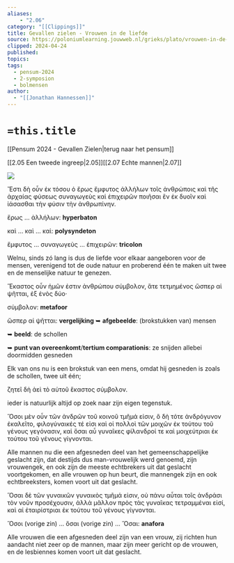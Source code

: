 ```yaml
---
aliases:
    - "2.06"
category: "[[Clippings]]"
title: Gevallen zielen - Vrouwen in de liefde
source: https://poloniumlearning.jouwweb.nl/grieks/plato/vrouwen-in-de-liefde
clipped: 2024-04-24
published:
topics:
tags:
  - pensum-2024
  - 2-symposion
  - bolmensen
author:
  - "[[Jonathan Hannessen]]"
---
```

# `=this.title`

[[Pensum 2024 - Gevallen Zielen|terug naar het pensum]]

[[2.05 Een tweede ingreep|2.05]][[2.07 Echte mannen|2.07]]

 [![](https://primary.jwwb.nl/public/z/z/j/temp-srmwdybokmzhdiosysoa/63e436f1-c61b-42b4-a4ad-00f870e10a93.gif?enable-io=true&enable=upscale&crop=480%2C60%2Cx0%2Cy20%2Csafe&width=313&height=39)](https://poloniumlearning.jouwweb.nl/grieks/plato)

Ἔστι δὴ οὖν ἐκ τόσου ὁ ἔρως ἔμφυτος ἀλλήλων τοῖς ἀνθρώποις καὶ τῆς ἀρχαίας φύσεως συναγωγεὺς καὶ ἐπιχειρῶν ποιῆσαι ἓν ἐκ δυοῖν καὶ ἰάσασθαι τὴν φύσιν τὴν ἀνθρωπίνην.

ἔρως … ἀλλήλων: **hyperbaton**

καὶ … καὶ … καὶ: **polysyndeton**

ἔμφυτος … συναγωγεὺς … ἐπιχειρῶν: **tricolon**

Welnu, sinds zó lang is dus de liefde voor elkaar aangeboren voor de mensen, verenigend tot de oude natuur en proberend één te maken uit twee en de menselijke natuur te genezen.

Ἕκαστος οὖν ἡμῶν ἐστιν ἀνθρώπου σύμβολον, ἅτε τετμημένος ὥσπερ αἱ ψῆτται, ἐξ ἑνὸς δύο·

σύμβολον: **metafoor**

ὥσπερ αἱ ψῆτται: **vergelijking**
➥ **afgebeelde**: (brokstukken van) mensen

➥ **beeld**: de schollen

➥ **punt van overeenkomt**/**tertium comparationis**: ze snijden allebei doormidden gesneden

Elk van ons nu is een brokstuk van een mens, omdat hij gesneden is zoals de schollen, twee uit één;

ζητεῖ δὴ ἀεὶ τὸ αὑτοῦ ἕκαστος σύμβολον.

ieder is natuurlijk altijd op zoek naar zijn eigen tegenstuk.

Ὅσοι μὲν οὖν τῶν ἀνδρῶν τοῦ κοινοῦ τμῆμά εἰσιν, ὃ δὴ τότε ἀνδρόγυνον ἐκαλεῖτο, φιλογύναικές τέ εἰσι καὶ οἱ πολλοὶ τῶν μοιχῶν ἐκ τούτου τοῦ γένους γεγόνασιν, καὶ ὅσαι αὖ γυναῖκες φίλανδροί τε καὶ μοιχεύτριαι ἐκ τούτου τοῦ γένους γίγνονται.

Alle mannen nu die een afgesneden deel van het gemeenschappelijke geslacht zijn, dat destijds dus man-vrouwelijk werd genoemd, zijn vrouwengek, en ook zijn de meeste echtbrekers uit dat geslacht voortgekomen, en alle vrouwen op hun beurt, die mannengek zijn en ook echtbreeksters, komen voort uit dat geslacht.

Ὅσαι δὲ τῶν γυναικῶν γυναικὸς τμῆμά εἰσιν, οὐ πάνυ αὗται τοῖς ἀνδράσι τὸν νοῦν προσέχουσιν, ἀλλὰ μᾶλλον πρὸς τὰς γυναῖκας τετραμμέναι εἰσί, καὶ αἱ ἑταιρίστριαι ἐκ τούτου τοῦ γένους γίγνονται.

Ὅσοι (vorige zin) ... ὅσαι (vorige zin) ... Ὅσαι: **anafora**

Alle vrouwen die een afgesneden deel zijn van een vrouw, zij richten hun aandacht niet zeer op de mannen, maar zijn meer gericht op de vrouwen, en de lesbiennes komen voort uit dat geslacht.
